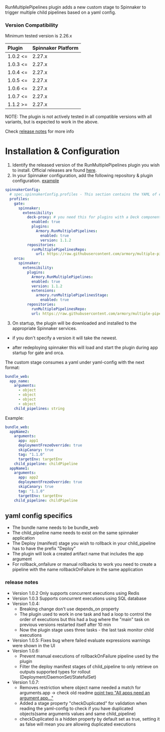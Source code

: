 RunMultiplePipelines plugin adds a new custom stage to Spinnaker to trigger multiple child pipelines based on a yaml config.

### Version Compatibility
Minimum tested version is 2.26.x

| Plugin  | Spinnaker Platform |
|:------------- | :--------- |
| 1.0.2 <= |  2.27.x |
| 1.0.3 <= |  2.27.x |
| 1.0.4 <= |  2.27.x |
| 1.0.5 <= |  2.27.x |
| 1.0.6 <= |  2.27.x |
| 1.0.7 <= |  2.27.x |
| 1.1.2 >= | 	2.27.x |

NOTE: The plugin is not actively tested in all compatible versions with all variants, but is expected to work in the above.

Check [release notes](https://github.com/armory/multiple-pipelines-plugin-releases#release-notes) for more info

# Installation & Configuration

1. Identify the released version of the RunMultiplePipelines plugin you wish to install. Official releases are found [here](https://github.com/armory/multiple-pipelines-plugin-releases).
2. In your Spinnaker configuration, add the following repository & plugin configuration. [example](https://github.com/armory/multiple-pipelines-plugin-releases/blob/main/plugins/custom/patch-plugin-multiple-pipelines.yml)
```yaml
spinnakerConfig:
  # spec.spinnakerConfig.profiles - This section contains the YAML of each service's profile
  profiles:
    gate:
      spinnaker:
        extensibility:
          deck-proxy: # you need this for plugins with a Deck component
            enabled: true
            plugins:
              Armory.RunMultiplePipelines:
                enabled: true
                version: 1.1.2
          repositories:
            runMultiplePipelinesRepo:
              url: https://raw.githubusercontent.com/armory/multiple-pipelines-plugin-releases/main/plugins.json
    orca:
      spinnaker:
        extensibility:
          plugins:
            Armory.RunMultiplePipelines:
            enabled: true
            version: 1.1.2
            extensions:
              armory.runMultiplePipelinesStage:
                enabled: true
          repositories:
            runMultiplePipelinesRepo:
            url: https://raw.githubusercontent.com/armory/multiple-pipelines-plugin-releases/main/plugins.json
```
3. On startup, the plugin will be downloaded and installed to the appropriate Spinnaker services.

- if you don't specify a version it will take the newest.

- after redeploying spinnaker this will load and start the plugin during app startup for gate and orca.

The custom stage consumes a yaml under yaml-config with the next format:
```yaml
bundle_web: 
  app_name: 
    arguments: 
      - object
      - object
      - object
      - object
    child_pipelines: string
```
Example:
```yaml
bundle_web:
  appName2:
    arguments:
      app: app1
      deploymentFrezeOverride: true
      skipCanary: true
      tag: "1.1.0"
      targetEnv: targetEnv
    child_pipeline: childPipeline
  appName1:
    arguments:
      app: app2
      deploymentFrezeOverride: true
      skipCanary: true
      tag: "1.1.0"
      targetEnv: targetEnv
    child_pipeline: childPipeline
```

## yaml config specifics
- The bundle name needs to be bundle_web
- The child_pipeline name needs to exist on the same spinnaker application
- The Deploy (manifest) stage you wish to rollback in your child_pipeline has to have the prefix "Deploy"
- The plugin will look a created artifact name that includes the app argument
- For rollback_onfailure or manual rollbacks to work you need to create a pipeline with the name rollbackOnFailure in the same application

### release notes
- Version 1.0.2 Only supports concurrent executions using Redis
- Version 1.0.3 Supports concurrent executions using SQL database
- Version 1.0.4:
    - Breaking change don't use depends_on property 
    - The plugin used to work in one task and had a loop to control the order of executions but this had a bug where the "main" task on previous versions restarted itself after 10 min
    - Now the plugin stage uses three tasks - the last task monitor child executions
- Version 1.0.5: Fixes bug where failed evaluate expressions warnings were shown in the UI
- Version 1.0.6: 
    - Prevent manual executions of rollbackOnFailure pipeline used by the plugin
    - Filter the deploy manifest stages of child_pipeline to only retrieve on outputs supported types for rollout (Deployment/DaemonSet/StatefulSet)
- Version 1.0.7:
    - Removes restriction where object name needed a match for arguments.app -> check old readme [point two "All apps need an argument app..."](https://github.com/armory/multiple-pipelines-plugin-releases/tree/671f373db01300538fcf78c2e7c6206c407c83d4#yaml-config-specifics)
    - Added a stage property "checkDuplicated" for validation when reading the yaml-config to check if you have duplicated objects(same arguments values and same child_pipeline) 
    - checkDuplicated is a hidden property by default set as true, setting it as false will mean you are allowing duplicated executions
    